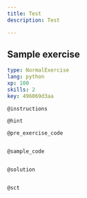 ```yaml
---
title: Test
description: Test

---
```

## Sample exercise

```yaml
type: NormalExercise
lang: python
xp: 100
skills: 2
key: 496069d3aa
```


`@instructions`

`@hint`

`@pre_exercise_code`
```{python}

```

`@sample_code`
```{python}

```

`@solution`
```{python}

```

`@sct`
```{python}

```
